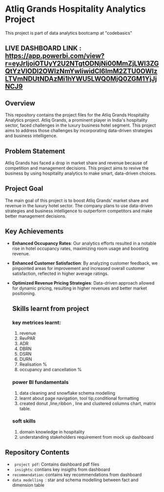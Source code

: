 
# Atliq Grands Hospitality Analytics Project
This project is part of data analytics bootcamp at "codebasics"
## LIVE DASHBOARD LINK : https://app.powerbi.com/view?r=eyJrIjoiOTUyY2U2NTgtODNjNi00MmZjLWI3ZGQtYzVlODI2OWIzNmYwIiwidCI6ImM2ZTU0OWIzLTVmNDUtNDAzMi1hYWU5LWQ0MjQ0ZGM1YjJjNCJ9

## Overview

This repository contains the project files for the Atliq Grands Hospitality Analytics project. Atliq Grands, a prominent player in India's hospitality sector, faced challenges in the luxury business hotel segment. This project aims to address those challenges by incorporating data-driven strategies and business intelligence.

## Problem Statement

Atliq Grands has faced a drop in market share and revenue because of competition and management decisions. This project aims to revive the business by using hospitality analytics to make smart, data-driven choices.

## Project Goal

The main goal of this project is to boost Atliq Grands' market share and revenue in the luxury hotel sector. The company plans to use data-driven strategies and business intelligence to outperform competitors and make better management decisions.

## Key Achievements

- **Enhanced Occupancy Rates**: Our analytics efforts resulted in a notable rise in hotel occupancy rates, maximizing room usage and boosting revenue.

- **Enhanced Customer Satisfaction**: By analyzing customer feedback, we pinpointed areas for improvement and increased overall customer satisfaction, reflected in higher average ratings.

- **Optimized Revenue Pricing Strategies**: Data-driven approach allowed for dynamic pricing, resulting in higher revenues and better market positioning.
  ##  Skills learnt from project
  ### key metrices learnt:
  1. revenue
  2. RevPAR
  3. ADR
  4. DBRN
  5. DSRN
  6. DURN
  7. Realisation %
  8. occupancy and cancellation %
  ### power BI fundamentals
  1. data cleaning and snowflake schema modelling
  2. learnt about page navigation, tool tip,conditional formatting
  3. created donut ,line,ribbon , line and clustered columns chart, matrix table.
  ### soft skills
  1. domain knowledge in hospitality
  2. understanding stakeholders requirement from mock up dashboard 
     
## Repository Contents

- ` project pdf`: Contains dashboard pdf files
- ` insights`: contians key insigths from dashboard  
- `recommendation`: contains key recommendations from dashboard
- `data modelling `: star and schema modelling between fact and dimension table 
